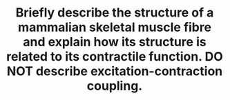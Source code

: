 ---
title: "Briefly describe the structure of a mammalian skeletal muscle fibre and explain how its structure is related to its contractile function. DO NOT describe excitation-contraction coupling."
entityType: SAQ
exam: PEX
college: ANZCA
year: 2006
sitting: B
question: 13
passRate: 35
EC_expectedDomains:
- "In order to pass this question, a simple outline of the structural components of the skeletal muscle fibre and their related functions as related to contraction would suffice."
EC_extraCredit:
- "Additional marks were obtained for a more detailed description of the components of the muscle fibre and for disorders of the fibre structures."
EC_errorsCommon:
- "There were few high scoring answers."
- "Many candidates confused the muscle fibre with myofibril or myofilaments, and as such were not able to obtain sufficient marks to pass."
- "Many candidates failed to appreciate that the skeletal muscle fibre was a cell, and therefore did not mention basic cellular components, especially those modified to have a specific function in skeletal muscle fibres."
---
